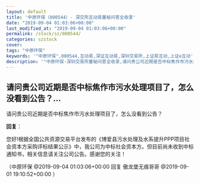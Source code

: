 ```yaml
---
layout: default
title: '中原环保（000544）- 深交所互动易董秘问答全收录'
date: "2019-09-04 01:03:06+00:00"
last_modified_at: "2019-09-04 01:03:06+00:00"
permalink: /stock/sz/000544/
categories: szstock
cover: 
tags: "中原环保"
keywords: '"中原环保",000544,互动易,深证互动易,深圳交易所,上证易互动,上证e互动'
description: '"中原环保-深圳交易所董秘问答全收录,请问贵公司近期是否中标焦作市污水处理项目了，怎么没看到公告？"'
---
```


## 请问贵公司近期是否中标焦作市污水处理项目了，怎么没看到公告？...

请问贵公司近期是否中标焦作市污水处理项目了，怎么没看到公告？

**回复**：

您好!根据全国公共资源交易平台发布的《博爱县污水处理及水系提升PPP项目社会资本方采购评标结果公示》中，我公司为中标社会资本方。但目前尚未收到中标通知书，相关信息请关注公司公告。感谢您的关注！ 

（中原环保  @2019-09-04 01:03:06+00:00 回复 傲龙堡无痕哥哥  @2019-09-01 19:10:52+00:00 ）

